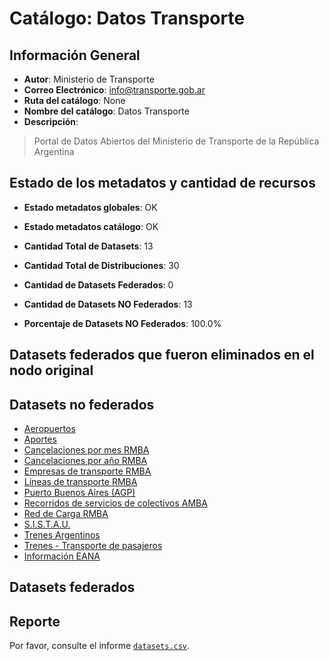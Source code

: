 
# Catálogo: Datos Transporte

## Información General

- **Autor**: Ministerio de Transporte
- **Correo Electrónico**: info@transporte.gob.ar
- **Ruta del catálogo**: None
- **Nombre del catálogo**: Datos Transporte
- **Descripción**:

> Portal de Datos Abiertos del Ministerio de Transporte de la República Argentina

## Estado de los metadatos y cantidad de recursos

- **Estado metadatos globales**: OK
- **Estado metadatos catálogo**: OK
- **Cantidad Total de Datasets**: 13
- **Cantidad Total de Distribuciones**: 30

- **Cantidad de Datasets Federados**: 0
- **Cantidad de Datasets NO Federados**: 13
- **Porcentaje de Datasets NO Federados**: 100.0%

## Datasets federados que fueron eliminados en el nodo original



## Datasets no federados

- [Aeropuertos](None)
- [Aportes](None)
- [Cancelaciones por mes RMBA](None)
- [Cancelaciones por año RMBA](None)
- [Empresas de transporte RMBA](None)
- [Líneas de transporte RMBA](None)
- [Puerto Buenos Aires (AGP)](None)
- [Recorridos de servicios de colectivos AMBA](None)
- [Red de Carga RMBA](None)
- [S.I.S.T.A.U.](None)
- [Trenes Argentinos](None)
- [Trenes - Transporte de pasajeros](None)
- [Información EANA](None)

## Datasets federados



## Reporte

Por favor, consulte el informe [`datasets.csv`](datasets.csv).
